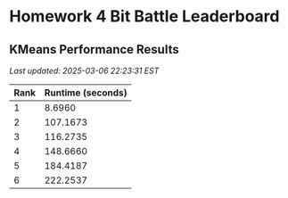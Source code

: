 # Homework 4 Bit Battle Leaderboard

## KMeans Performance Results

*Last updated: 2025-03-06 22:23:31 EST*

| Rank | Runtime (seconds) |
|------|------------------|
| 1 | 8.6960 |
| 2 | 107.1673 |
| 3 | 116.2735 |
| 4 | 148.6660 |
| 5 | 184.4187 |
| 6 | 222.2537 |

